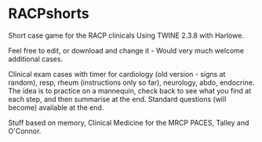 # RACPshorts
Short case game for the RACP clinicals
Using TWINE 2.3.8 with Harlowe.

Feel free to edit, or download and change it - Would very much welcome additional cases.

Clinical exam cases with timer for cardiology (old version - signs at random), resp, rheum (instructions only so far), neurology, abdo, endocrine.
The idea is to practice on a mannequin, check back to see what you find at each step, and then summarise at the end.
Standard questions (will become) available at the end.

Stuff based on memory, Clinical Medicine for the MRCP PACES, Talley and O'Connor.
